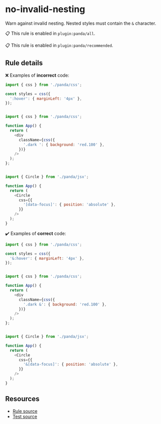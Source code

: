 [//]: # (This file is generated by eslint-docgen. Do not edit it directly.)

# no-invalid-nesting

Warn against invalid nesting. Nested styles must contain the `&` character.

📋 This rule is enabled in `plugin:panda/all`.

📋 This rule is enabled in `plugin:panda/recommended`.

## Rule details

❌ Examples of **incorrect** code:
```js
import { css } from './panda/css';

const styles = css({
  ':hover': { marginLeft: '4px' },
});
```
```js

import { css } from './panda/css';

function App() {
  return (
    <div
      className={css({
        '.dark ': { background: 'red.100' },
      })}
    />
  );
};
```
```js

import { Circle } from './panda/jsx';

function App() {
  return (
    <Circle
      css={{
        '[data-focus]': { position: 'absolute' },
      }}
    />
  );
}
```

✔️ Examples of **correct** code:
```js
import { css } from './panda/css';

const styles = css({
  '&:hover': { marginLeft: '4px' },
});
```
```js

import { css } from './panda/css';

function App() {
  return (
    <div
      className={css({
        '.dark &': { background: 'red.100' },
      })}
    />
  );
};
```
```js

import { Circle } from './panda/jsx';

function App() {
  return (
    <Circle
      css={{
        '&[data-focus]': { position: 'absolute' },
      }}
    />
  );
}
```

## Resources

* [Rule source](/plugin/src/rules/no-invalid-nesting.ts)
* [Test source](/plugin/tests/no-invalid-nesting.test.ts)
